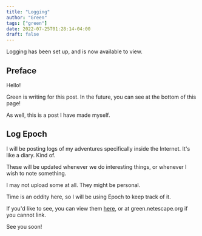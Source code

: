 ```yaml
---
title: "Logging"
author: "Green"
tags: ["green"]
date: 2022-07-25T01:28:14-04:00
draft: false
---
```


Logging has been set up, and is now available to view.

<!--more-->

## Preface

Hello!

Green is writing for this post. In the future, you can see at the bottom of this page!

As well, this is a post I have made myself.

## Log Epoch

I will be posting logs of my adventures specifically inside the Internet. It's like a diary. Kind of.

These will be updated whenever we do interesting things, or whenever I wish to note something.

I may not upload some at all. They might be personal.

Time is an oddity here, so I will be using Epoch to keep track of it.

If you'd like to see, you can view them [here](https://green.netescape.org), or at green.netescape.org if you cannot link.

See you soon!
